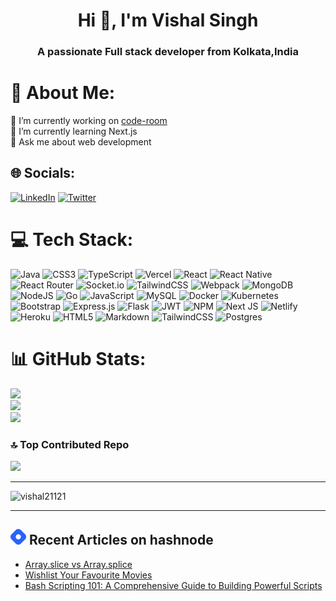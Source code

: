 <h1 align="center">Hi 👋, I'm Vishal Singh</h1>
<h3 align="center">A passionate Full stack developer from Kolkata,India</h3>

# 💫 About Me:
🔭 I’m currently working on [code-room](https://github.com/Vishal21121/code-room)<br>🌱 I’m currently learning Next.js<br>💬 Ask me about web development<br>


## 🌐 Socials:
[![LinkedIn](https://img.shields.io/badge/LinkedIn-%230077B5.svg?logo=linkedin&logoColor=white)](https://linkedin.com/in/vishal21121) [![Twitter](https://img.shields.io/badge/Twitter-%231DA1F2.svg?logo=Twitter&logoColor=white)](https://twitter.com/vishal_21121) 

# 💻 Tech Stack:
![Java](https://img.shields.io/badge/java-%23ED8B00.svg?style=for-the-badge&logo=java&logoColor=white) ![CSS3](https://img.shields.io/badge/css3-%231572B6.svg?style=for-the-badge&logo=css3&logoColor=white) ![TypeScript](https://img.shields.io/badge/typescript-%23007ACC.svg?style=for-the-badge&logo=typescript&logoColor=white) ![Vercel](https://img.shields.io/badge/vercel-%23000000.svg?style=for-the-badge&logo=vercel&logoColor=white) ![React](https://img.shields.io/badge/react-%2320232a.svg?style=for-the-badge&logo=react&logoColor=%2361DAFB) ![React Native](https://img.shields.io/badge/react_native-%2320232a.svg?style=for-the-badge&logo=react&logoColor=%2361DAFB) ![React Router](https://img.shields.io/badge/React_Router-CA4245?style=for-the-badge&logo=react-router&logoColor=white) ![Socket.io](https://img.shields.io/badge/Socket.io-black?style=for-the-badge&logo=socket.io&badgeColor=010101) ![TailwindCSS](https://img.shields.io/badge/tailwindcss-%2338B2AC.svg?style=for-the-badge&logo=tailwind-css&logoColor=white) ![Webpack](https://img.shields.io/badge/webpack-%238DD6F9.svg?style=for-the-badge&logo=webpack&logoColor=black) ![MongoDB](https://img.shields.io/badge/MongoDB-%234ea94b.svg?style=for-the-badge&logo=mongodb&logoColor=white) ![NodeJS](https://img.shields.io/badge/node.js-6DA55F?style=for-the-badge&logo=node.js&logoColor=white) ![Go](https://img.shields.io/badge/go-%2300ADD8.svg?style=for-the-badge&logo=go&logoColor=white) ![JavaScript](https://img.shields.io/badge/javascript-%23323330.svg?style=for-the-badge&logo=javascript&logoColor=%23F7DF1E) ![MySQL](https://img.shields.io/badge/mysql-%2300f.svg?style=for-the-badge&logo=mysql&logoColor=white) ![Docker](https://img.shields.io/badge/docker-%230db7ed.svg?style=for-the-badge&logo=docker&logoColor=white) ![Kubernetes](https://img.shields.io/badge/kubernetes-%23326ce5.svg?style=for-the-badge&logo=kubernetes&logoColor=white) ![Bootstrap](https://img.shields.io/badge/bootstrap-%23563D7C.svg?style=for-the-badge&logo=bootstrap&logoColor=white) ![Express.js](https://img.shields.io/badge/express.js-%23404d59.svg?style=for-the-badge&logo=express&logoColor=%2361DAFB) ![Flask](https://img.shields.io/badge/flask-%23000.svg?style=for-the-badge&logo=flask&logoColor=white) ![JWT](https://img.shields.io/badge/JWT-black?style=for-the-badge&logo=JSON%20web%20tokens) ![NPM](https://img.shields.io/badge/NPM-%23000000.svg?style=for-the-badge&logo=npm&logoColor=white) ![Next JS](https://img.shields.io/badge/Next-black?style=for-the-badge&logo=next.js&logoColor=white) ![Netlify](https://img.shields.io/badge/netlify-%23000000.svg?style=for-the-badge&logo=netlify&logoColor=#00C7B7) ![Heroku](https://img.shields.io/badge/heroku-%23430098.svg?style=for-the-badge&logo=heroku&logoColor=white) ![HTML5](https://img.shields.io/badge/html5-%23E34F26.svg?style=for-the-badge&logo=html5&logoColor=white) ![Markdown](https://img.shields.io/badge/markdown-%23000000.svg?style=for-the-badge&logo=markdown&logoColor=white) ![TailwindCSS](https://img.shields.io/badge/tailwindcss-%2338B2AC.svg?style=for-the-badge&logo=tailwind-css&logoColor=white) ![Postgres](https://img.shields.io/badge/postgres-%23316192.svg?style=for-the-badge&logo=postgresql&logoColor=white)
# 📊 GitHub Stats:
![](https://github-readme-stats.vercel.app/api?username=Vishal21121&theme=dracula&hide_border=false&include_all_commits=true&count_private=true)<br/>
![](https://github-readme-streak-stats.herokuapp.com/?user=Vishal21121&theme=dracula&hide_border=false)<br/>
![](https://github-readme-stats.vercel.app/api/top-langs/?username=Vishal21121&theme=dracula&hide_border=false&include_all_commits=true&count_private=true&layout=compact)


### 🔝 Top Contributed Repo
![](https://github-contributor-stats.vercel.app/api?username=Vishal21121&limit=5&theme=dracula&combine_all_yearly_contributions=true)

---
<p align="left"> <img src="https://komarev.com/ghpvc/?username=vishal21121&label=Profile%20views&color=0e75b6&style=flat" alt="vishal21121" /> </p>

<!-- Proudly created with GPRM ( https://gprm.itsvg.in ) -->
---
## <a href="https://hashnode.com/@vishal21121"><img src="https://github.com/Vishal21121/Vishal21121/blob/master/brand-icon.png" title="HASHNODE" alt="HASHNODE" width="25"/></a>   Recent Articles on hashnode
 <!-- HASHNODE-BLOG-LIST:START -->
- [Array.slice vs Array.splice](https://vishal21121.hashnode.dev/arrayslice-vs-arraysplice)
- [Wishlist Your Favourite Movies](https://vishal21121.hashnode.dev/wishlist-your-favourite-movies)
- [Bash Scripting 101: A Comprehensive Guide to Building Powerful Scripts](https://vishal21121.hashnode.dev/bash-scripting-101-a-comprehensive-guide-to-building-powerful-scripts)
<!-- HASHNODE-BLOG-LIST:END -->

